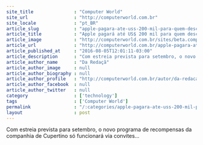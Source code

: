 ```yaml
---
site_title               : "Computer World"
site_url                 : "http://computerworld.com.br"
site_locale              : "pt_BR"
article_slug             : "apple-pagara-ate-uss-200-mil-para-quem-descobrir-bugs-em-seus-sistemas"
article_title            : "Apple pagará até US$ 200 mil para quem descobrir bugs em seus sistemas"
article_image            : "http://computerworld.com.br/sites/beta.computerworld.com.br/files/news_articles/apple_burn_625.jpg"
article_url              : "http://computerworld.com.br/apple-pagara-ate-us-200-mil-para-quem-descobrir-bugs-em-seus-sistemas"
article_published_at     : "2016-08-05T12:01:11-03:00"
article_description      : "Com estreia prevista para setembro, o novo programa de recompensas da companhia de Cupertino só funcionará via convites..."
article_author_name      : "Da Redaçã"
article_author_image     : null
article_author_biography : null
article_author_profile   : "http://computerworld.com.br/autor/da-redacao"
article_author_facebook  : null
article_author_twitter   : null
category                 : ['technology']
tags                     : ['Computer World']
permalink                : "/:categories/apple-pagara-ate-uss-200-mil-para-quem-descobrir-bugs-em-seus-sistemas/"
layout                   : post
---
```


Com estreia prevista para setembro, o novo programa de recompensas da companhia de Cupertino só funcionará via convites...

